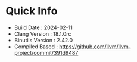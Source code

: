 # Quick Info
* Build Date : 2024-02-11
* Clang Version : 18.1.0rc
* Binutils Version : 2.42.0
* Compiled Based : https://github.com/llvm/llvm-project/commit/391d9487
